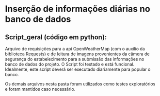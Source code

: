 # Inserção de informações diárias no banco de dados

## Script_geral (código em python): 

Arquivo de requisições para a api OpenWeatherMap (com o auxílio da biblioteca Requests) e de leitura de imagens provenientes da câmera de segurança do estabelecimento para a submissão das informações no banco de dados do projeto. O Script foi testado e está funcional. Idealmente, este script deverá ser executado diariamente para popular o banco.

Os demais arquivos nesta pasta foram utilizados como testes exploratórios e foram mantidos caso necessário.
